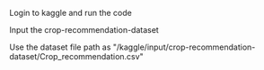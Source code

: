 Login to kaggle and run the code 


Input the crop-recommendation-dataset


Use the dataset file path as "/kaggle/input/crop-recommendation-dataset/Crop_recommendation.csv" 
